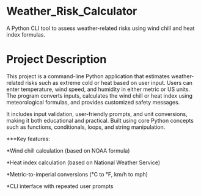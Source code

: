 # Weather_Risk_Calculator
A Python CLI tool to assess weather-related risks using wind chill and heat index formulas.

# Project Description
This project is a command-line Python application that estimates weather-related risks such as extreme cold or heat based on user input. Users can enter temperature, wind speed, and humidity in either metric or US units. The program converts inputs, calculates the wind chill or heat index using meteorological formulas, and provides customized safety messages.

It includes input validation, user-friendly prompts, and unit conversions, making it both educational and practical. Built using core Python concepts such as functions, conditionals, loops, and string manipulation.

***Key features:

*Wind chill calculation (based on NOAA formula)

*Heat index calculation (based on National Weather Service)

*Metric-to-imperial conversions (°C to °F, km/h to mph)

*CLI interface with repeated user prompts
